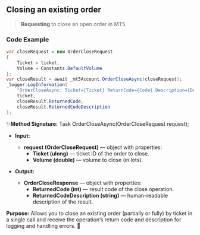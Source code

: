 ## Closing an existing order

> **Requesting** to close an open order in MT5.

### Code Example

```csharp
var closeRequest = new OrderCloseRequest
{
    Ticket = ticket,
    Volume = Constants.DefaultVolume
};
var closeResult = await _mt5Account.OrderCloseAsync(closeRequest);
_logger.LogInformation(
    "OrderCloseAsync: Ticket={Ticket} ReturnCode={Code} Description={Desc}",
    ticket,
    closeResult.ReturnedCode,
    closeResult.ReturnedCodeDescription
);
```

✨**Method Signature:** Task<OrderCloseResponse> OrderCloseAsync(OrderCloseRequest request);

* **Input:**
  * **request (OrderCloseRequest)** — object with properties:
    * **Ticket (ulong)** — ticket ID of the order to close.
    * **Volume (double)** — volume to close (in lots).

* **Output:**
  * **OrderCloseResponse** — object with properties:
    * **ReturnedCode (int)** — result code of the close operation.
    * **ReturnedCodeDescription (string)** — human-readable description of the result.

**Purpose:**
Allows you to close an existing order (partially or fully) by ticket in a single call and receive the operation’s return code and description for logging and handling errors. 🚀
  

